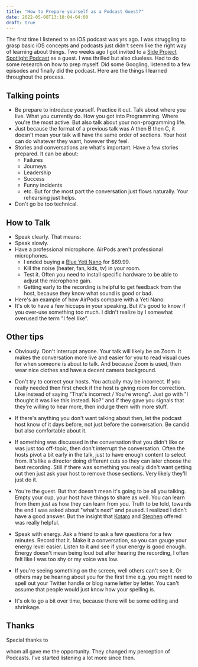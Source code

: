 ```yaml
---
title: "How to Prepare yourself as a Podcast Guest?"
date: 2022-05-08T13:10:04-04:00
draft: true
---
```


The first time I listened to an iOS podcast was yrs ago. I was struggling to grasp basic iOS concepts and podcasts just didn't seem like the right way of learning about things. Two weeks ago I got invited to a [Side Project Spotlight Podcast](http://phillycocoa.org/podcast/) as a guest. I was thrilled but also clueless. Had to do some research on how to prep myself. Did some Googling, listened to a few episodes and finally did the podcast. Here are the things I learned throughout the process. 

## Talking points 
- Be prepare to introduce yourself. Practice it out. Talk about where you live. What you currently do. How you got into Programming. Where you're the most active. But also talk about your non-programming life.
- Just because the format of a previous talk was A then B then C, it doesn't mean your talk will have the same order of sections. Your host can do whatever they want, however they feel. 
- Stories and conversations are what's important. Have a few stories prepared. It can be about: 
    - Failures 
    - Journeys
    - Leadership
    - Success
    - Funny incidents
    - etc. 
    But for the most part the conversation just flows naturally. Your rehearsing just helps.
- Don't go be too technical. 

## How to Talk
- Speak clearly. That means: 
- Speak slowly. 
- Have a professional microphone. AirPods aren't professional microphones. 
    - I ended buying a [Blue Yeti Nano](https://www.bluemic.com/en-us/products/yeti-nano/) for $69.99.
    - Kill the noise (heater, fan, kids, tv) in your room.
    - Test it. Often you need to install specific hardware to be able to adjust the microphone gain.
    - Getting early to the recording is helpful to get feedback from the host, because they know what sound is good or bad. 
- Here's an example of how AirPods compare with a Yeti Nano: 
- It's ok to have a few hiccups in your speaking. But it's good to know if you over-use something too much. I didn't realize by I somewhat overused the term "I feel like". 

## Other tips

- Obviously. Don't interrupt anyone. Your talk will likely be on Zoom. It makes the conversation more live and easier for you to read visual cues for when someone is about to talk. And because Zoom is used, then wear nice clothes and have a decent camera background. 
- Don't try to correct your hosts. You actually may be incorrect. If you really needed then first check if the host is giving room for correction. Like instead of saying "That's incorrect / You're wrong". Just go with "I thought it was like this instead. No?" and if they gave you signals that they're willing to hear more, then indulge them with more stuff. 

- If there's anything you don't want talking about then, let the podcast host know of it days before, not just before the conversation. Be candid but also comfortable about it. 
- If something was discussed in the conversation that you didn't like or was just too off-topic, then don't interrupt the conversation. Often the hosts pivot a bit early in the talk, just to have enough content to select from. It's like a director doing different cuts so they can later choose the best recording. Still if there was something you really didn't want getting out then just ask your host to remove those sections. Very likely they'll just do it. 

- You're the guest. But that doesn't mean it's going to be all you talking. Empty your cup, your host have things to share as well. You can learn from them just as how they can learn from you. Truth to be told, towards the end I was asked about "what's next" and paused. I realized I didn't have a good answer. But the insight that [Kotaro](https://twitter.com/wild37) and [Stephen](http://stephentolton.com) offered was really helpful. 

- Speak with energy. Ask a friend to ask a few questions for a few minutes. Record that it. Make it a conversation, so you can gauge your energy level easier. Listen to it and see if your energy is good enough. Energy doesn't mean being loud but after hearing the recording, I often felt like I was too shy or my voice was low. 
- If you're seeing something on the screen, well others can't see it. Or others may be hearing about you for the first time e.g. you might need to spell out your Twitter handle or blog name letter by letter. You can't assume that people would just know how your spelling is.

- It's ok to go a bit over time, because there will be some editing and shrinkage. 

## Thanks

Special thanks to 

whom all gave me the opportunity. They changed my perception of Podcasts. I've started listening a lot more since then.